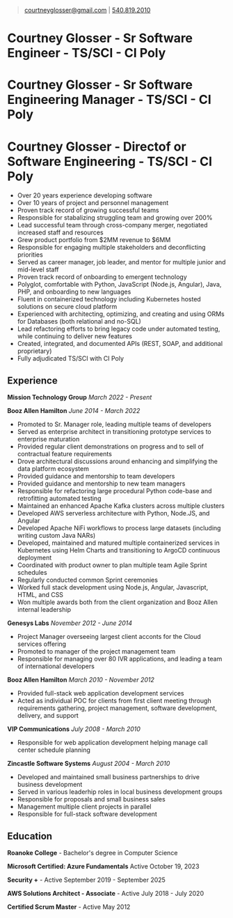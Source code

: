 
>[courtneyglosser@gmail.com](mailto:courtneyglosser@gmail.com) | [540.819.2010](tel:5408192010)

# Courtney Glosser - Sr Software Engineer - TS/SCI - CI Poly
# Courtney Glosser - Sr Software Engineering Manager - TS/SCI - CI Poly
# Courtney Glosser - Directof or Software Engineering - TS/SCI - CI Poly

- Over 20 years experience developing software
- Over 10 years of project and personnel management
- Proven track record of growing successful teams
- Responsible for stabalizing struggling team and growing over 200%
- Lead successful team through cross-company merger, negotiated increased staff and resources
- Grew product portfolio from $2MM revenue to $6MM
- Responsible for engaging multiple stakeholders and deconflicting priorities
- Served as career manager, job leader, and mentor for multiple junior and mid-level staff
- Proven track record of onboarding to emergent technology
- Polyglot, comfortable with Python, JavaScript (Node.js, Angular), Java, PHP, and onboarding to new languages
- Fluent in containerized technology including Kubernetes hosted solutions on secure cloud platform
- Experienced with architecting, optimizing, and creating and using ORMs for Databases (both relational and no-SQL)
- Lead refactoring efforts to bring legacy code under automated testing, while continuing to deliver new features
- Created, integrated, and documented APIs (REST, SOAP, and additional proprietary)
- Fully adjudicated TS/SCI with CI Poly


## Experience

**Mission Technology Group**
*March 2022 - Present*

**Booz Allen Hamilton**
*June 2014 - March 2022*

- Promoted to Sr. Manager role, leading multiple teams of developers
- Served as enterprise architect in transitioning prototype services to enterprise maturation
- Provided regular client demonstrations on progress and to sell of contractual feature requirements
- Drove architectural discussions around enhancing and simplifying the data platform ecosystem
- Provided guidance and mentorship to team developers
- Provided guidance and mentorship to new team managers
- Responsible for refactoring large procedural Python code-base and retrofitting automated testing
- Maintained an enhanced Apache Kafka clusters across multiple clusters
- Developed AWS serverless architecture with Python, Node.JS, and Angular
- Developed Apache NiFi workflows to process large datasets (including writing custom Java NARs)
- Developed, maintained and matured multiple containerized services in Kubernetes using Helm Charts and transitioning to ArgoCD continuous deployment
- Coordinated with product owner to plan multiple team Agile Sprint schedules
- Regularly conducted common Sprint ceremonies
- Worked full stack development using Node.js, Angular, Javascript, HTML, and CSS
- Won multiple awards both from the client organization and Booz Allen internal leadership

**Genesys Labs**
*November 2012 - June 2014*

- Project Manager overseeing largest client acconts for the Cloud services offering
- Promoted to manager of the project management team
- Responsible for managing over 80 IVR applications, and leading a team of international developers

**Booz Allen Hamilton**
*March 2010 - November 2012*

- Provided full-stack web application development services
- Acted as individual POC for clients from first client meeting through requirements gathering, project management, software development, delivery, and support

**VIP Communications**
*July 2008 - March 2010*

- Responsible for web application development helping manage call center schedule planning

**Zincastle Software Systems**
*August 2004 - March 2010*

- Developed and maintained small business partnerships to drive business development
- Served in various leaderhip roles in local business development groups
- Responsible for proposals and small business sales
- Management multiple client projects in parallel
- Responsible for full-stack software development


## Education
**Roanoke College** - Bachelor's degree in Computer Science

**Microsoft Certified:  Azure Fundamentals** Active October 19, 2023

**Security +** - Active September 2019 - September 2025

**AWS Solutions Architect - Associate** - Active July 2018 - July 2020

**Certified Scrum Master** - Active May 2012

